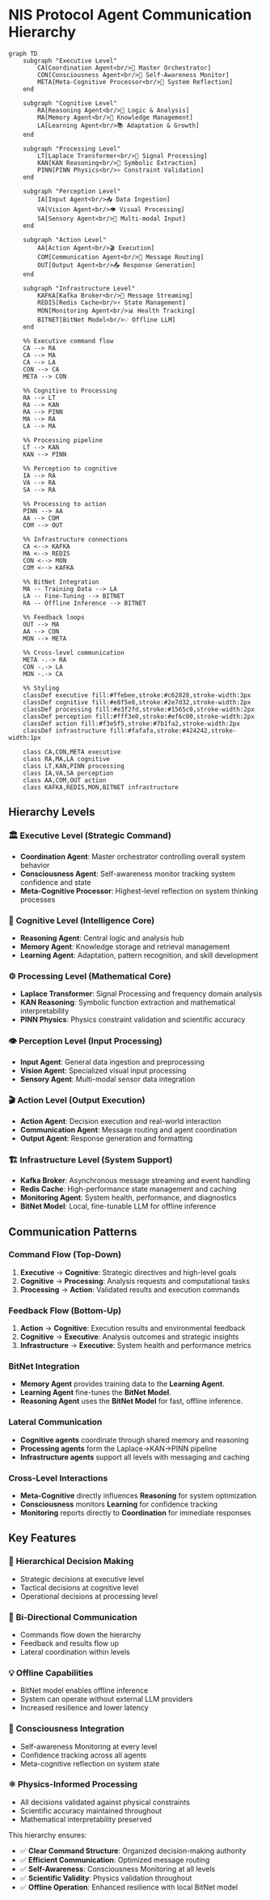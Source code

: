 # NIS Protocol Agent Communication Hierarchy

```mermaid
graph TD
    subgraph "Executive Level"
        CA[Coordination Agent<br/>🎯 Master Orchestrator]
        CON[Consciousness Agent<br/>💭 Self-Awareness Monitor]
        META[Meta-Cognitive Processor<br/>🧠 System Reflection]
    end
    
    subgraph "Cognitive Level"
        RA[Reasoning Agent<br/>🤔 Logic & Analysis]
        MA[Memory Agent<br/>💾 Knowledge Management]
        LA[Learning Agent<br/>📚 Adaptation & Growth]
    end
    
    subgraph "Processing Level"
        LT[Laplace Transformer<br/>🌊 Signal Processing]
        KAN[KAN Reasoning<br/>🔣 Symbolic Extraction]
        PINN[PINN Physics<br/>⚛️ Constraint Validation]
    end
    
    subgraph "Perception Level"
        IA[Input Agent<br/>📥 Data Ingestion]
        VA[Vision Agent<br/>👁️ Visual Processing]
        SA[Sensory Agent<br/>🔬 Multi-modal Input]
    end
    
    subgraph "Action Level"
        AA[Action Agent<br/>🎬 Execution]
        COM[Communication Agent<br/>📡 Message Routing]
        OUT[Output Agent<br/>📤 Response Generation]
    end
    
    subgraph "Infrastructure Level"
        KAFKA[Kafka Broker<br/>📨 Message Streaming]
        REDIS[Redis Cache<br/>⚡ State Management]
        MON[Monitoring Agent<br/>📊 Health Tracking]
        BITNET[BitNet Model<br/>💡 Offline LLM]
    end
    
    %% Executive command flow
    CA --> RA
    CA --> MA
    CA --> LA
    CON --> CA
    META --> CON
    
    %% Cognitive to Processing
    RA --> LT
    RA --> KAN
    RA --> PINN
    MA --> RA
    LA --> MA
    
    %% Processing pipeline
    LT --> KAN
    KAN --> PINN
    
    %% Perception to cognitive
    IA --> RA
    VA --> RA
    SA --> RA
    
    %% Processing to action
    PINN --> AA
    AA --> COM
    COM --> OUT
    
    %% Infrastructure connections
    CA <--> KAFKA
    MA <--> REDIS
    CON <--> MON
    COM <--> KAFKA
    
    %% BitNet Integration
    MA -- Training Data --> LA
    LA -- Fine-Tuning --> BITNET
    RA -- Offline Inference --> BITNET

    %% Feedback loops
    OUT --> MA
    AA --> CON
    MON --> META
    
    %% Cross-level communication
    META -.-> RA
    CON -.-> LA
    MON -.-> CA
    
    %% Styling
    classDef executive fill:#ffebee,stroke:#c62828,stroke-width:3px
    classDef cognitive fill:#e8f5e8,stroke:#2e7d32,stroke-width:2px
    classDef processing fill:#e3f2fd,stroke:#1565c0,stroke-width:2px
    classDef perception fill:#fff3e0,stroke:#ef6c00,stroke-width:2px
    classDef action fill:#f3e5f5,stroke:#7b1fa2,stroke-width:2px
    classDef infrastructure fill:#fafafa,stroke:#424242,stroke-width:1px
    
    class CA,CON,META executive
    class RA,MA,LA cognitive
    class LT,KAN,PINN processing
    class IA,VA,SA perception
    class AA,COM,OUT action
    class KAFKA,REDIS,MON,BITNET infrastructure
```

## Hierarchy Levels

### 🏛️ **Executive Level** (Strategic Command)
- **Coordination Agent**: Master orchestrator controlling overall system behavior
- **Consciousness Agent**: Self-awareness monitor tracking system confidence and state
- **Meta-Cognitive Processor**: Highest-level reflection on system thinking processes

### 🧠 **Cognitive Level** (Intelligence Core)
- **Reasoning Agent**: Central logic and analysis hub
- **Memory Agent**: Knowledge storage and retrieval management
- **Learning Agent**: Adaptation, pattern recognition, and skill development

### ⚙️ **Processing Level** (Mathematical Core)
- **Laplace Transformer**: Signal Processing and frequency domain analysis
- **KAN Reasoning**: Symbolic function extraction and mathematical interpretability
- **PINN Physics**: Physics constraint validation and scientific accuracy

### 👁️ **Perception Level** (Input Processing)
- **Input Agent**: General data ingestion and preprocessing
- **Vision Agent**: Specialized visual input processing
- **Sensory Agent**: Multi-modal sensor data integration

### 🎬 **Action Level** (Output Execution)
- **Action Agent**: Decision execution and real-world interaction
- **Communication Agent**: Message routing and agent coordination
- **Output Agent**: Response generation and formatting

### 🏗️ **Infrastructure Level** (System Support)
- **Kafka Broker**: Asynchronous message streaming and event handling
- **Redis Cache**: High-performance state management and caching
- **Monitoring Agent**: System health, performance, and diagnostics
- **BitNet Model**: Local, fine-tunable LLM for offline inference

## Communication Patterns

### **Command Flow** (Top-Down)
1. **Executive** → **Cognitive**: Strategic directives and high-level goals
2. **Cognitive** → **Processing**: Analysis requests and computational tasks
3. **Processing** → **Action**: Validated results and execution commands

### **Feedback Flow** (Bottom-Up)
1. **Action** → **Cognitive**: Execution results and environmental feedback
2. **Cognitive** → **Executive**: Analysis outcomes and strategic insights
3. **Infrastructure** → **Executive**: System health and performance metrics

### **BitNet Integration**
- **Memory Agent** provides training data to the **Learning Agent**.
- **Learning Agent** fine-tunes the **BitNet Model**.
- **Reasoning Agent** uses the **BitNet Model** for fast, offline inference.

### **Lateral Communication**
- **Cognitive agents** coordinate through shared memory and reasoning
- **Processing agents** form the Laplace→KAN→PINN pipeline
- **Infrastructure agents** support all levels with messaging and caching

### **Cross-Level Interactions**
- **Meta-Cognitive** directly influences **Reasoning** for system optimization
- **Consciousness** monitors **Learning** for confidence tracking
- **Monitoring** reports directly to **Coordination** for immediate responses

## Key Features

### 🎯 **Hierarchical Decision Making**
- Strategic decisions at executive level
- Tactical decisions at cognitive level
- Operational decisions at processing level

### 🔄 **Bi-Directional Communication**
- Commands flow down the hierarchy
- Feedback and results flow up
- Lateral coordination within levels

### 💡 **Offline Capabilities**
- BitNet model enables offline inference
- System can operate without external LLM providers
- Increased resilience and lower latency

### 💭 **Consciousness Integration**
- Self-awareness Monitoring at every level
- Confidence tracking across all agents
- Meta-cognitive reflection on system state

### ⚛️ **Physics-Informed Processing**
- All decisions validated against physical constraints
- Scientific accuracy maintained throughout
- Mathematical interpretability preserved

This hierarchy ensures:
- ✅ **Clear Command Structure**: Organized decision-making authority
- ✅ **Efficient Communication**: Optimized message routing
- ✅ **Self-Awareness**: Consciousness Monitoring at all levels
- ✅ **Scientific Validity**: Physics validation throughout
- ✅ **Offline Operation**: Enhanced resilience with local BitNet model 